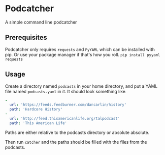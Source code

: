 # Podcatcher
A simple command line podcatcher

## Prerequisites
Podcatcher only requires `requests` and `PyYAML` which can be installed with pip. Or use your package manager if that's how you roll.
```pip install pyyaml requests```

## Usage
Create a directory named `podcasts` in your home directory, and put a YAML file named `podcasts.yaml` in it.
It should look something like:
```yaml
-
  url: 'https://feeds.feedburner.com/dancarlin/history'
  path: 'Hardcore History'
-
  url: 'http://feed.thisamericanlife.org/talpodcast'
  path: 'This American Life'
```

Paths are either relative to the podcasts directory or absolute absolute.

Then run `catcher` and the paths should be filled with the files from the podcasts.

